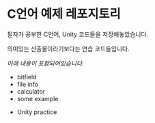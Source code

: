 C언어 예제 레포지토리
===
필자가 공부한 C언어, Unity 코드들을 저장해놓았습니다.

의미있는 산출물이라기보다는 연습 코드들입니다.

   
*아래 내용이 포함되어있습니다.*

+ bitfield
+ file info
+ calculator
+ some example  
- Unity practice


